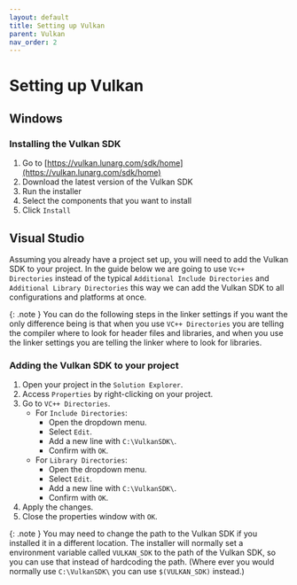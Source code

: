 ```yaml
---
layout: default
title: Setting up Vulkan
parent: Vulkan
nav_order: 2
---
```


# Setting up Vulkan

## Windows

### Installing the Vulkan SDK

1. Go to [https://vulkan.lunarg.com/sdk/home](https://vulkan.lunarg.com/sdk/home)
2. Download the latest version of the Vulkan SDK
3. Run the installer
4. Select the components that you want to install
5. Click `Install`

## Visual Studio

Assuming you already have a project set up, you will need to add the Vulkan SDK to your project.
In the guide below we are going to use `Vc++ Directories` instead of the typical `Additional Include Directories` and `Additional Library Directories` this way we can add the Vulkan SDK to all configurations and platforms at once.

{: .note }
You can do the following steps in the linker settings if you want the only difference being is that when you use `VC++ Directories` you are telling the compiler where to look for header files and libraries, and when you use the linker settings you are telling the linker where to look for libraries.

### Adding the Vulkan SDK to your project

1. Open your project in the `Solution Explorer`.
2. Access `Properties` by right-clicking on your project.
3. Go to `VC++ Directories`.
   - For `Include Directories`:
     - Open the dropdown menu.
     - Select `Edit`.
     - Add a new line with `C:\VulkanSDK\`.
     - Confirm with `OK`.
   - For `Library Directories`:
     - Open the dropdown menu.
     - Select `Edit`.
     - Add a new line with `C:\VulkanSDK\`.
     - Confirm with `OK`.
4. Apply the changes.
5. Close the properties window with `OK`.

{: .note }
You may need to change the path to the Vulkan SDK if you installed it in a different location.
The installer will normally set a environment variable called `VULKAN_SDK` to the path of the Vulkan SDK, so you can use that instead of hardcoding the path. (Where ever you would normally use `C:\VulkanSDK\` you can use `$(VULKAN_SDK)` instead.)